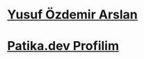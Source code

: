 # [Yusuf Özdemir Arslan](https://www.linkedin.com/in/yusufozdemirarslan/)
# [Patika.dev Profilim](https://app.patika.dev/yusufozdemirarslan)